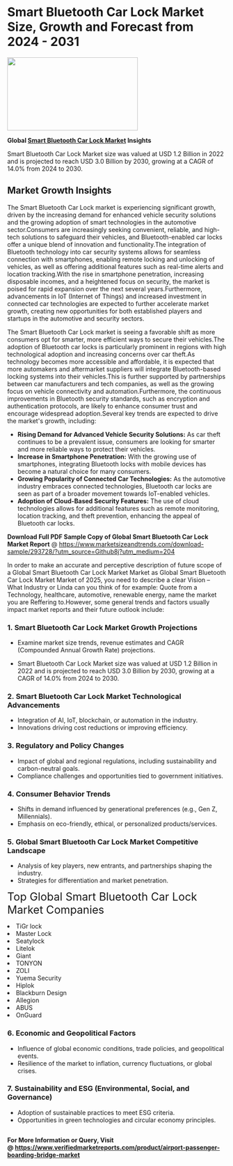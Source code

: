 <H1>Smart Bluetooth Car Lock Market Size, Growth and Forecast from 2024 - 2031</H1><img class="aligncenter size-medium wp-image-584254" src="https://thirdeyenews.in/wp-content/uploads/2024/09/Global-Market-Research-300x168.jpeg" alt="" width="300" height="168" /><p><strong>Global&nbsp;<a href="https://www.marketsizeandtrends.com/download-sample/293728/?utm_source=Github8j?utm_medium=204">Smart Bluetooth Car Lock Market</a> Insights</strong></p><p>Smart Bluetooth Car Lock Market size was valued at USD 1.2 Billion in 2022 and is projected to reach USD 3.0 Billion by 2030, growing at a CAGR of 14.0% from 2024 to 2030.</p><p><h2>Market Growth Insights</h2> <p>The Smart Bluetooth Car Lock market is experiencing significant growth, driven by the increasing demand for enhanced vehicle security solutions and the growing adoption of smart technologies in the automotive sector.Consumers are increasingly seeking convenient, reliable, and high-tech solutions to safeguard their vehicles, and Bluetooth-enabled car locks offer a unique blend of innovation and functionality.The integration of Bluetooth technology into car security systems allows for seamless connection with smartphones, enabling remote locking and unlocking of vehicles, as well as offering additional features such as real-time alerts and location tracking.With the rise in smartphone penetration, increasing disposable incomes, and a heightened focus on security, the market is poised for rapid expansion over the next several years.Furthermore, advancements in IoT (Internet of Things) and increased investment in connected car technologies are expected to further accelerate market growth, creating new opportunities for both established players and startups in the automotive and security sectors.</p> <p>The Smart Bluetooth Car Lock market is seeing a favorable shift as more consumers opt for smarter, more efficient ways to secure their vehicles.The adoption of Bluetooth car locks is particularly prominent in regions with high technological adoption and increasing concerns over car theft.As technology becomes more accessible and affordable, it is expected that more automakers and aftermarket suppliers will integrate Bluetooth-based locking systems into their vehicles.This is further supported by partnerships between car manufacturers and tech companies, as well as the growing focus on vehicle connectivity and automation.Furthermore, the continuous improvements in Bluetooth security standards, such as encryption and authentication protocols, are likely to enhance consumer trust and encourage widespread adoption.Several key trends are expected to drive the market's growth, including: <ul> <li><strong>Rising Demand for Advanced Vehicle Security Solutions:</strong> As car theft continues to be a prevalent issue, consumers are looking for smarter and more reliable ways to protect their vehicles.</li> <li><strong>Increase in Smartphone Penetration:</strong> With the growing use of smartphones, integrating Bluetooth locks with mobile devices has become a natural choice for many consumers.</li> <li><strong>Growing Popularity of Connected Car Technologies:</strong> As the automotive industry embraces connected technologies, Bluetooth car locks are seen as part of a broader movement towards IoT-enabled vehicles.</li> <li><strong>Adoption of Cloud-Based Security Features:</strong> The use of cloud technologies allows for additional features such as remote monitoring, location tracking, and theft prevention, enhancing the appeal of Bluetooth car locks.</li> </ul> <p><span class=""><strong>Download Full PDF Sample Copy of Global Smart Bluetooth Car Lock Market Report</strong> @ <a href="https://www.marketsizeandtrends.com/download-sample/293728/?utm_source=Github8j?utm_medium=204" target="_blank">https://www.marketsizeandtrends.com/download-sample/293728/?utm_source=Github8j?utm_medium=204</a></span></p><p>In order to make an accurate and perceptive description of future scope of a Global&nbsp;Smart Bluetooth Car Lock Market Market as Global&nbsp;Smart Bluetooth Car Lock Market Market of 2025, you need to describe a clear Vision &ndash; What Industry or Linda can you think of for example: Quote from a Technology, healthcare, automotive, renewable energy, name the market you are Reffering to.However, some general trends and factors usually impact market reports and their future outlook include:</p><h3>1.&nbsp;<strong>Smart Bluetooth Car Lock Market Growth Projections</strong></h3><ul><li>Examine market size trends, revenue estimates and CAGR (Compounded Annual Growth Rate) projections.</li><li><p>Smart Bluetooth Car Lock Market size was valued at USD 1.2 Billion in 2022 and is projected to reach USD 3.0 Billion by 2030, growing at a CAGR of 14.0% from 2024 to 2030.</p></li></ul><h3>2.&nbsp;<strong>Smart Bluetooth Car Lock Market Technological Advancements</strong></h3><ul><li>Integration of AI, IoT, blockchain, or automation in the industry.</li><li>Innovations driving cost reductions or improving efficiency.</li></ul><h3>3.&nbsp;<strong>Regulatory and Policy Changes</strong></h3><ul><li>Impact of global and regional regulations, including sustainability and carbon-neutral goals.</li><li>Compliance challenges and opportunities tied to government initiatives.</li></ul><h3>4.&nbsp;<strong>Consumer Behavior Trends</strong></h3><ul><li>Shifts in demand influenced by generational preferences (e.g., Gen Z, Millennials).</li><li>Emphasis on eco-friendly, ethical, or personalized products/services.</li></ul><h3>5.&nbsp;<strong>Global Smart Bluetooth Car Lock Market Competitive Landscape</strong></h3><ul><li>Analysis of key players, new entrants, and partnerships shaping the industry.</li><li>Strategies for differentiation and market penetration.</li></ul><p data-pm-slice="1 1 []"><span style="color: inherit; font-family: inherit; font-size: 25px;">Top Global Smart Bluetooth Car Lock Market Companies</span></p><div class="" data-test-id=""><p><li>TiGr lock</li><li> Master Lock</li><li> Seatylock</li><li> Litelok</li><li> Giant</li><li> TONYON</li><li> ZOLI</li><li> Yuema Security</li><li> Hiplok</li><li> Blackburn Design</li><li> Allegion</li><li> ABUS</li><li> OnGuard</li></p></div><h3>6.&nbsp;<strong>Economic and Geopolitical Factors</strong></h3><ul><li>Influence of global economic conditions, trade policies, and geopolitical events.</li><li>Resilience of the market to inflation, currency fluctuations, or global crises.</li></ul><h3>7.&nbsp;<strong>Sustainability and ESG (Environmental, Social, and Governance)</strong></h3><ul><li>Adoption of sustainable practices to meet ESG criteria.</li><li>Opportunities in green technologies and circular economy principles.</li></ul><h2><strong style="font-size: 14px;">For More Information or Query, Visit @&nbsp;</strong><a style="background-color: #ffffff; font-size: 14px;" href="https://www.marketsizeandtrends.com/report/smart-bluetooth-car-lock-market/" target="_blank">https://www.verifiedmarketreports.com/product/airport-passenger-boarding-bridge-market</a></h2>